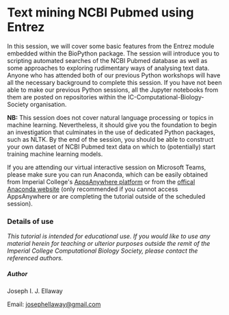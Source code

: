 # Text mining NCBI Pubmed using Entrez 

In this session, we will cover some basic features from the Entrez module embedded within the BioPython package. The session will introduce you to scripting automated searches of the NCBI Pubmed database as well as some approaches to exploring rudimentary ways of analysing text data. Anyone who has attended both of our previous Python workshops will have all the necessary background to complete this session. If you have not been able to make our previous Python sessions, all the Jupyter notebooks from them are posted on repositories within the IC-Computational-Biology-Society organisation. 

**NB:** This session does not cover natural language processing or topics in machine learning. Nevertheless, it should give you the foundation to begin an investigation that culminates in the use of dedicated Python packages, such as NLTK. By the end of the session, you should be able to construct your own dataset of NCBI Pubmed text data on which to (potentially) start training machine learning models.

If you are attending our virtual interactive session on Microsoft Teams, please make sure you can run Anaconda, which can be easily obtained from Imperial College's [AppsAnywhere platform](https://softwarehub.imperial.ac.uk/) or from the [offical Anaconda website](https://www.anaconda.com/) (only recommended if you cannot access AppsAnywhere or are completing the tutorial outside of the scheduled session). 

### Details of use

*This tutorial is intended for educational use. If you would like to use any material herein for teaching or ulterior purposes outside the remit of the Imperial College Computational Biology Society, please contact the referenced authors.*

##### Author 
Joseph I. J. Ellaway

Email: josephellaway@gmail.com
